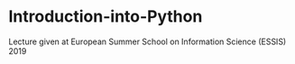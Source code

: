 # Introduction-into-Python
Lecture given at European Summer School on Information Science (ESSIS) 2019
